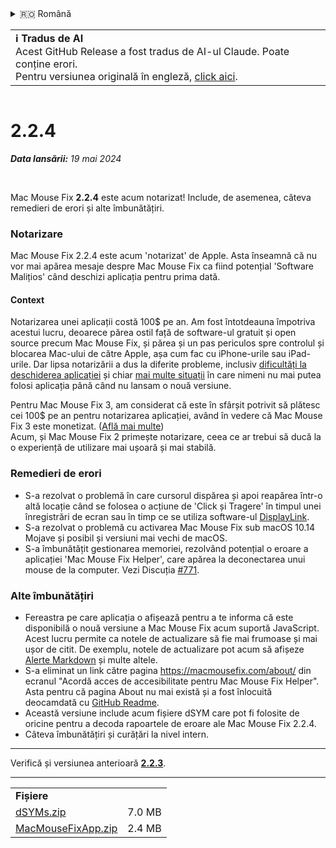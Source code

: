 <details>
<summary>🇷🇴 Română</summary>

[🇬🇧 English (GitHub)](https://github.com/noah-nuebling/mac-mouse-fix/releases/tag/2.2.4)\
[🇦🇩 Català](https://redirect.macmousefix.com/?target=mmf-release&tag=2.2.4&locale=ca)\
[🇩🇪 Deutsch](https://redirect.macmousefix.com/?target=mmf-release&tag=2.2.4&locale=de)\
[🇪🇸 Español](https://redirect.macmousefix.com/?target=mmf-release&tag=2.2.4&locale=es)\
[🇫🇷 Français](https://redirect.macmousefix.com/?target=mmf-release&tag=2.2.4&locale=fr)\
[🇮🇩 Indonesia](https://redirect.macmousefix.com/?target=mmf-release&tag=2.2.4&locale=id)\
[🇮🇹 Italiano](https://redirect.macmousefix.com/?target=mmf-release&tag=2.2.4&locale=it)\
[🇭🇺 Magyar](https://redirect.macmousefix.com/?target=mmf-release&tag=2.2.4&locale=hu)\
[🇳🇱 Nederlands](https://redirect.macmousefix.com/?target=mmf-release&tag=2.2.4&locale=nl)\
[🇵🇱 Polski](https://redirect.macmousefix.com/?target=mmf-release&tag=2.2.4&locale=pl)\
[🇧🇷 Português (Brasil)](https://redirect.macmousefix.com/?target=mmf-release&tag=2.2.4&locale=pt-BR)\
[🇵🇹 Português (Portugal)](https://redirect.macmousefix.com/?target=mmf-release&tag=2.2.4&locale=pt-PT)\
**🇷🇴 Română**\
[🇸🇪 Svenska](https://redirect.macmousefix.com/?target=mmf-release&tag=2.2.4&locale=sv)\
[🇻🇳 Tiếng Việt](https://redirect.macmousefix.com/?target=mmf-release&tag=2.2.4&locale=vi)\
[🇹🇷 Türkçe](https://redirect.macmousefix.com/?target=mmf-release&tag=2.2.4&locale=tr)\
[🇨🇿 Čeština](https://redirect.macmousefix.com/?target=mmf-release&tag=2.2.4&locale=cs)\
[🇬🇷 Ελληνικά](https://redirect.macmousefix.com/?target=mmf-release&tag=2.2.4&locale=el)\
[🇷🇺 Русский](https://redirect.macmousefix.com/?target=mmf-release&tag=2.2.4&locale=ru)\
[🇺🇦 Українська](https://redirect.macmousefix.com/?target=mmf-release&tag=2.2.4&locale=uk)\
[🇮🇱 עברית](https://redirect.macmousefix.com/?target=mmf-release&tag=2.2.4&locale=he)\
[🇸🇦 العربية](https://redirect.macmousefix.com/?target=mmf-release&tag=2.2.4&locale=ar)\
[🇮🇳 हिन्दी](https://redirect.macmousefix.com/?target=mmf-release&tag=2.2.4&locale=hi)\
[🇹🇭 ไทย](https://redirect.macmousefix.com/?target=mmf-release&tag=2.2.4&locale=th)\
[🇨🇳 中文 (简体)](https://redirect.macmousefix.com/?target=mmf-release&tag=2.2.4&locale=zh-Hans)\
[🇨🇳 中文 (繁體)](https://redirect.macmousefix.com/?target=mmf-release&tag=2.2.4&locale=zh-Hant)\
[🇭🇰 中文（香港)](https://redirect.macmousefix.com/?target=mmf-release&tag=2.2.4&locale=zh-HK)\
[🇯🇵 日本語](https://redirect.macmousefix.com/?target=mmf-release&tag=2.2.4&locale=ja)\
[🇰🇷 한국어](https://redirect.macmousefix.com/?target=mmf-release&tag=2.2.4&locale=ko)\
[Help translate Mac Mouse Fix to different languages!](https://github.com/noah-nuebling/mac-mouse-fix/discussions/731)
</details>
<table align=><td>
<b>ℹ️ Tradus de AI</b><br>
Acest GitHub Release a fost tradus de AI-ul Claude. Poate conține erori.<br>
Pentru versiunea originală în engleză, <a href="https://github.com/noah-nuebling/mac-mouse-fix/releases/tag/2.2.4">click aici</a>.
</td></table>

<table></table>

# 2.2.4
***Data lansării:** 19 mai 2024*

<br>

Mac Mouse Fix **2.2.4** este acum notarizat! Include, de asemenea, câteva remedieri de erori și alte îmbunătățiri.

### **Notarizare**

Mac Mouse Fix 2.2.4 este acum 'notarizat' de Apple. Asta înseamnă că nu vor mai apărea mesaje despre Mac Mouse Fix ca fiind potențial 'Software Malițios' când deschizi aplicația pentru prima dată.

#### Context

Notarizarea unei aplicații costă 100$ pe an. Am fost întotdeauna împotriva acestui lucru, deoarece părea ostil față de software-ul gratuit și open source precum Mac Mouse Fix, și părea și un pas periculos spre controlul și blocarea Mac-ului de către Apple, așa cum fac cu iPhone-urile sau iPad-urile. Dar lipsa notarizării a dus la diferite probleme, inclusiv [dificultăți la deschiderea aplicației](https://github.com/noah-nuebling/mac-mouse-fix/discussions/114) și chiar [mai multe situații](https://github.com/noah-nuebling/mac-mouse-fix/issues/95) în care nimeni nu mai putea folosi aplicația până când nu lansam o nouă versiune.

Pentru Mac Mouse Fix 3, am considerat că este în sfârșit potrivit să plătesc cei 100$ pe an pentru notarizarea aplicației, având în vedere că Mac Mouse Fix 3 este monetizat. ([Află mai multe](https://redirect.macmousefix.com/?target=mmf-release&tag=3.0.0&locale=ro)) \
Acum, și Mac Mouse Fix 2 primește notarizare, ceea ce ar trebui să ducă la o experiență de utilizare mai ușoară și mai stabilă.

### **Remedieri de erori**

- S-a rezolvat o problemă în care cursorul dispărea și apoi reapărea într-o altă locație când se folosea o acțiune de 'Click și Tragere' în timpul unei înregistrări de ecran sau în timp ce se utiliza software-ul [DisplayLink](https://www.synaptics.com/products/displaylink-graphics).
- S-a rezolvat o problemă cu activarea Mac Mouse Fix sub macOS 10.14 Mojave și posibil și versiuni mai vechi de macOS.
- S-a îmbunătățit gestionarea memoriei, rezolvând potențial o eroare a aplicației 'Mac Mouse Fix Helper', care apărea la deconectarea unui mouse de la computer. Vezi Discuția [#771](https://github.com/noah-nuebling/mac-mouse-fix/discussions/771).

### **Alte îmbunătățiri**

- Fereastra pe care aplicația o afișează pentru a te informa că este disponibilă o nouă versiune a Mac Mouse Fix acum suportă JavaScript. Acest lucru permite ca notele de actualizare să fie mai frumoase și mai ușor de citit. De exemplu, notele de actualizare pot acum să afișeze [Alerte Markdown](https://github.com/orgs/community/discussions/16925) și multe altele.
- S-a eliminat un link către pagina https://macmousefix.com/about/ din ecranul "Acordă acces de accesibilitate pentru Mac Mouse Fix Helper". Asta pentru că pagina About nu mai există și a fost înlocuită deocamdată cu [GitHub Readme](https://github.com/noah-nuebling/mac-mouse-fix).
- Această versiune include acum fișiere dSYM care pot fi folosite de oricine pentru a decoda rapoartele de eroare ale Mac Mouse Fix 2.2.4.
- Câteva îmbunătățiri și curățări la nivel intern.

---

Verifică și versiunea anterioară [**2.2.3**](https://redirect.macmousefix.com/?target=mmf-release&tag=2.2.3&locale=ro).

---

<table align="start">
<tr>
    <td colspan=2>
        <b>Fișiere</b>
    </td>
</tr>
<tr>
    <td><a href="https://github.com/noah-nuebling/mac-mouse-fix/releases/download/2.2.4/dSYMs.zip">dSYMs.zip</a></td>
    <td>7.0 MB</td>
</tr>
<tr>
    <td><a href="https://github.com/noah-nuebling/mac-mouse-fix/releases/download/2.2.4/MacMouseFixApp.zip">MacMouseFixApp.zip</a></td>
    <td>2.4 MB</td>
</tr>
</table>